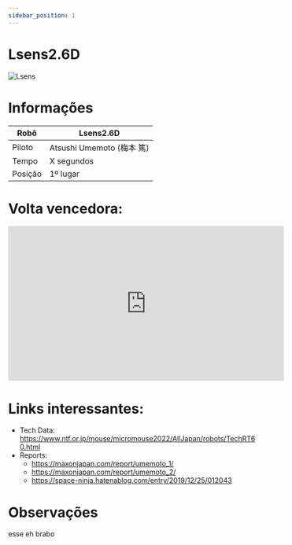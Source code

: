 ```yaml
---
sidebar_position: 1
---
```


# Lsens2.6D

![Lsens](/img/micromouse2022/lsens.jpg)

# Informações

| Robô | Lsens2.6D |
| ------ | --------- |
| Piloto | Atsushi Umemoto (梅本 篤) |
| Tempo | X segundos |
| Posição | 1º lugar|

# Volta vencedora:
<iframe width="560" height="315" src="https://www.youtube.com/embed/dQw4w9WgXcQ" title="YouTube video player" frameborder="0" allow="accelerometer; autoplay; clipboard-write; encrypted-media; gyroscope; picture-in-picture; web-share" allowfullscreen style={{ display: 'block', marginLeft: 'auto', maxHeight: '40vh', marginRight: 'auto' , marginBottom: '12px'}}></iframe>

# Links interessantes:

- Tech Data: https://www.ntf.or.jp/mouse/micromouse2022/AllJapan/robots/TechRT60.html
- Reports:
  - https://maxonjapan.com/report/umemoto_1/
  - https://maxonjapan.com/report/umemoto_2/
  - https://space-ninja.hatenablog.com/entry/2019/12/25/012043

# Observações
esse eh brabo
